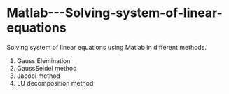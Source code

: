 # Matlab---Solving-system-of-linear-equations
Solving system of linear equations using Matlab in different methods.

1. Gauss Elemination
2. GaussSeidel method
3. Jacobi method
4. LU decomposition method
